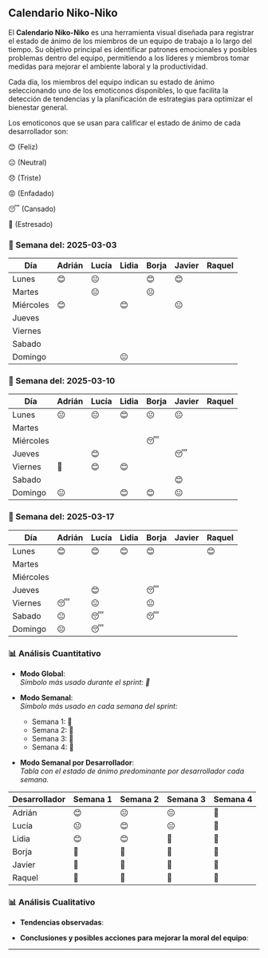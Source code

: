 ## Calendario Niko-Niko

El **Calendario Niko-Niko** es una herramienta visual diseñada para registrar el estado de ánimo de los miembros de un equipo de trabajo a lo largo del tiempo. Su objetivo principal es identificar patrones emocionales y posibles problemas dentro del equipo, permitiendo a los líderes y miembros tomar medidas para mejorar el ambiente laboral y la productividad.

Cada día, los miembros del equipo indican su estado de ánimo seleccionando uno de los emoticonos disponibles, lo que facilita la detección de tendencias y la planificación de estrategias para optimizar el bienestar general. 

Los emoticonos que se usan para calificar el estado de ánimo de cada desarrollador son: 

😊 (Feliz) 

😐 (Neutral)

😞 (Triste)

😡 (Enfadado)

😴 (Cansado)

🤯 (Estresado)

### 📅 Semana del: **2025-03-03**

| Día        |  Adrián  |  Lucía  |  Lidia  |  Borja  |  Javier  |  Raquel  |
|------------|----------|---------|---------|---------|----------|----------|
| Lunes      |    😊    |   😐   |        |    😊   |   😊     |          |
| Martes     |          |   😐   |         |     😐   |         |          |
| Miércoles  |    😊    |        |    😊    |        |   😐    |         |
| Jueves     |          |         |         |         |          |          |
| Viernes    |          |         |         |         |          |          |
| Sabado     |          |         |         |         |          |          |
| Domingo    |          |         |     😐    |         |          |          |

### 📅 Semana del: **2025-03-10**

| Día        |  Adrián  |  Lucía  |  Lidia  |  Borja  |  Javier  |  Raquel  |
|------------|----------|---------|---------|---------|----------|----------|
| Lunes      |    😐    |   😐   |   😊   |   😐    |   😐    |          |
| Martes     |          |         |         |         |          |          |
| Miércoles  |          |         |         |    😴   |          |        |
| Jueves     |          |    😊  |          |          |    😴   |        |
| Viernes    |     🤯     |   😊   |   😊    |         |          |          |
| Sabado     |          |         |          |         |     😊    |          |
| Domingo    |     😐     |         |   😊    |    😊   |    😐    |          |

### 📅 Semana del: **2025-03-17**

| Día        |  Adrián  |  Lucía  |  Lidia  |  Borja  |  Javier  |  Raquel  |
|------------|----------|---------|---------|---------|----------|----------|
| Lunes      |    😊    |    😊  |   😊   |    😊   |      |   😊     |
| Martes     |          |         |         |         |          |          |
| Miércoles  |          |         |         |       |          |        |
| Jueves     |          |   😊   |          |     😴     |       |          |
| Viernes    |    😴    |     😐    |       |    😐     |          |          |
| Sabado     |    😐    |    😴     |          |    😴     |         |          |
| Domingo    |    😐     |     😴    |       |         |          |          |

### 📊 Análisis Cuantitativo

- **Modo Global**:  
  _Símbolo más usado durante el sprint: 🔹_

- **Modo Semanal**:  
  _Símbolo más usado en cada semana del sprint:_  
  - Semana 1: 🔹
  - Semana 2: 🔹
  - Semana 3: 🔹
  - Semana 4: 🔹

- **Modo Semanal por Desarrollador**:  
  _Tabla con el estado de ánimo predominante por desarrollador cada semana._

| Desarrollador | Semana 1 | Semana 2 | Semana 3 | Semana 4 |
|--------------|----------|----------|----------|----------|
| Adrián    |  😊       | 😐       | 😐       | 🔹       |
| Lucía    | 😐       | 😊       | 😐       | 🔹       |
|  Lidia    | 😊       | 😊       | 🔹       | 🔹       |
| Borja    | 🔹       | 🔹       | 🔹       | 🔹       |
| Javier    | 🔹       | 🔹       | 🔹       | 🔹       |
|  Raquel    | 🔹       | 🔹       | 🔹       | 🔹       |

### 📊 Análisis Cualitativo

- **Tendencias observadas**:  
  

- **Conclusiones y posibles acciones para mejorar la moral del equipo**:  
  
---
